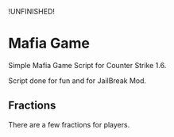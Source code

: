 !UNFINISHED!

# Mafia Game
Simple Mafia Game Script for Counter Strike 1.6.

Script done for fun and for JailBreak Mod.

## Fractions
There are a few fractions for players.
